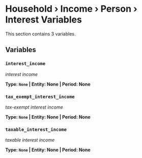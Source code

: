 # Household › Income › Person › Interest Variables

This section contains 3 variables.

## Variables

### `interest_income`
*interest income*

**Type: `None` | Entity: None | Period: None**

### `tax_exempt_interest_income`
*tax-exempt interest income*

**Type: `None` | Entity: None | Period: None**

### `taxable_interest_income`
*taxable interest income*

**Type: `None` | Entity: None | Period: None**
